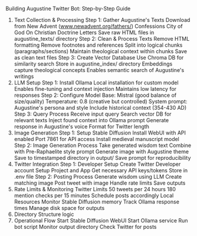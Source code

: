 Building Augustine Twitter Bot: Step-by-Step Guide
1. Text Collection & Processing
Step 1: Gather Augustine's Texts
Download from New Advent (www.newadvent.org/fathers/)
Confessions
City of God
On Christian Doctrine
Letters
Save raw HTML files in augustine_texts/ directory
Step 2: Clean & Process Texts
Remove HTML formatting
Remove footnotes and references
Split into logical chunks (paragraphs/sections)
Maintain theological context within chunks
Save as clean text files
Step 3: Create Vector Database
Use Chroma DB for similarity search
Store in augustine_index/ directory
Embeddings capture theological concepts
Enables semantic search of Augustine's writings
2. LLM Setup
Step 1: Install Ollama
Local installation for custom model
Enables fine-tuning and context injection
Maintains low latency for responses
Step 2: Configure Model
Base: Mistral (good balance of size/quality)
Temperature: 0.8 (creative but controlled)
System prompt: Augustine's persona and style
Include historical context (354-430 AD)
Step 3: Query Process
Receive input query
Search vector DB for relevant texts
Inject found context into Ollama prompt
Generate response in Augustine's voice
Format for Twitter length
3. Image Generation
Step 1: Setup Stable Diffusion
Install WebUI with API enabled
Port 7861 for API access
Install medieval manuscript model
Step 2: Image Generation Process
Take generated wisdom text
Combine with Pre-Raphaelite style prompt
Generate image with Augustine theme
Save to timestamped directory in output/
Save prompt for reproducibility
4. Twitter Integration
Step 1: Developer Setup
Create Twitter Developer account
Setup Project and App
Get necessary API keys/tokens
Store in .env file
Step 2: Posting Process
Generate wisdom using LLM
Create matching image
Post tweet with image
Handle rate limits
Save outputs
5. Rate Limits & Monitoring
Twitter Limits
50 tweets per 24 hours
180 mention checks per 15 minutes
Schedule posts accordingly
Local Resources
Monitor Stable Diffusion memory
Track Ollama response times
Manage disk space for outputs
6. Directory Structure
logic
7. Operational Flow
Start Stable Diffusion WebUI
Start Ollama service
Run bot script
Monitor output directory
Check Twitter for posts
